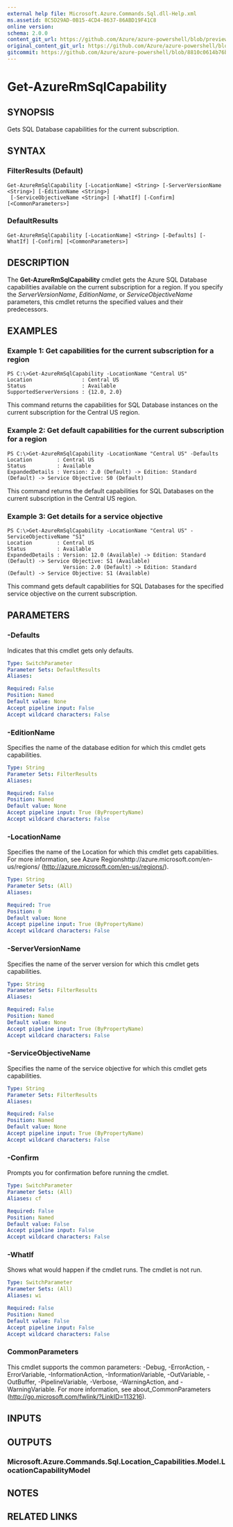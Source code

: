 ```yaml
---
external help file: Microsoft.Azure.Commands.Sql.dll-Help.xml
ms.assetid: 8C5D29AD-0B15-4CD4-8637-86ABD19F41C8
online version:
schema: 2.0.0
content_git_url: https://github.com/Azure/azure-powershell/blob/preview/src/ResourceManager/Sql/Commands.Sql/help/Get-AzureRmSqlCapability.md
original_content_git_url: https://github.com/Azure/azure-powershell/blob/preview/src/ResourceManager/Sql/Commands.Sql/help/Get-AzureRmSqlCapability.md
gitcommit: https://github.com/Azure/azure-powershell/blob/8810c0614b76be8d014616888a4ae7733a452af9
---
```


# Get-AzureRmSqlCapability

## SYNOPSIS
Gets SQL Database capabilities for the current subscription.

## SYNTAX

### FilterResults (Default)
```
Get-AzureRmSqlCapability [-LocationName] <String> [-ServerVersionName <String>] [-EditionName <String>]
 [-ServiceObjectiveName <String>] [-WhatIf] [-Confirm] [<CommonParameters>]
```

### DefaultResults
```
Get-AzureRmSqlCapability [-LocationName] <String> [-Defaults] [-WhatIf] [-Confirm] [<CommonParameters>]
```

## DESCRIPTION
The **Get-AzureRmSqlCapability** cmdlet gets the Azure SQL Database capabilities available on the current subscription for a region.
If you specify the *ServerVersionName*, *EditionName*, or *ServiceObjectiveName* parameters, this cmdlet returns the specified values and their predecessors.

## EXAMPLES

### Example 1: Get capabilities for the current subscription for a region
```
PS C:\>Get-AzureRmSqlCapability -LocationName "Central US"
Location                : Central US
Status                  : Available
SupportedServerVersions : {12.0, 2.0}
```

This command returns the capabilities for SQL Database instances on the current subscription for the Central US region.

### Example 2: Get default capabilities for the current subscription for a region
```
PS C:\>Get-AzureRmSqlCapability -LocationName "Central US" -Defaults
Location        : Central US
Status          : Available
ExpandedDetails : Version: 2.0 (Default) -> Edition: Standard (Default) -> Service Objective: S0 (Default)
```

This command returns the default capabilities for SQL Databases on the current subscription in the Central US region.

### Example 3: Get details for a service objective
```
PS C:\>Get-AzureRmSqlCapability -LocationName "Central US" -ServiceObjectiveName "S1"
Location        : Central US
Status          : Available
ExpandedDetails : Version: 12.0 (Available) -> Edition: Standard (Default) -> Service Objective: S1 (Available) 
                  Version: 2.0 (Default) -> Edition: Standard (Default) -> Service Objective: S1 (Available)
```

This command gets default capabilities for SQL Databases for the specified service objective on the current subscription.

## PARAMETERS

### -Defaults
Indicates that this cmdlet gets only defaults.

```yaml
Type: SwitchParameter
Parameter Sets: DefaultResults
Aliases: 

Required: False
Position: Named
Default value: None
Accept pipeline input: False
Accept wildcard characters: False
```

### -EditionName
Specifies the name of the database edition for which this cmdlet gets capabilities.

```yaml
Type: String
Parameter Sets: FilterResults
Aliases: 

Required: False
Position: Named
Default value: None
Accept pipeline input: True (ByPropertyName)
Accept wildcard characters: False
```

### -LocationName
Specifies the name of the Location for which this cmdlet gets capabilities.
For more information, see Azure Regionshttp://azure.microsoft.com/en-us/regions/ (http://azure.microsoft.com/en-us/regions/).

```yaml
Type: String
Parameter Sets: (All)
Aliases: 

Required: True
Position: 0
Default value: None
Accept pipeline input: True (ByPropertyName)
Accept wildcard characters: False
```

### -ServerVersionName
Specifies the name of the server version for which this cmdlet gets capabilities.

```yaml
Type: String
Parameter Sets: FilterResults
Aliases: 

Required: False
Position: Named
Default value: None
Accept pipeline input: True (ByPropertyName)
Accept wildcard characters: False
```

### -ServiceObjectiveName
Specifies the name of the service objective for which this cmdlet gets capabilities.

```yaml
Type: String
Parameter Sets: FilterResults
Aliases: 

Required: False
Position: Named
Default value: None
Accept pipeline input: True (ByPropertyName)
Accept wildcard characters: False
```

### -Confirm
Prompts you for confirmation before running the cmdlet.

```yaml
Type: SwitchParameter
Parameter Sets: (All)
Aliases: cf

Required: False
Position: Named
Default value: False
Accept pipeline input: False
Accept wildcard characters: False
```

### -WhatIf
Shows what would happen if the cmdlet runs.
The cmdlet is not run.

```yaml
Type: SwitchParameter
Parameter Sets: (All)
Aliases: wi

Required: False
Position: Named
Default value: False
Accept pipeline input: False
Accept wildcard characters: False
```

### CommonParameters
This cmdlet supports the common parameters: -Debug, -ErrorAction, -ErrorVariable, -InformationAction, -InformationVariable, -OutVariable, -OutBuffer, -PipelineVariable, -Verbose, -WarningAction, and -WarningVariable. For more information, see about_CommonParameters (http://go.microsoft.com/fwlink/?LinkID=113216).

## INPUTS

## OUTPUTS

### Microsoft.Azure.Commands.Sql.Location_Capabilities.Model.LocationCapabilityModel

## NOTES

## RELATED LINKS




